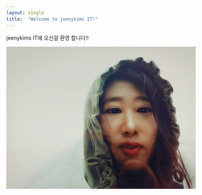 ```yaml
---
layout: single
title:  "Welcome to jeenykims IT!"
---
```


jeenykims IT에 오신걸 환영 합니다!!



![h1](assets/h1.jpg)
